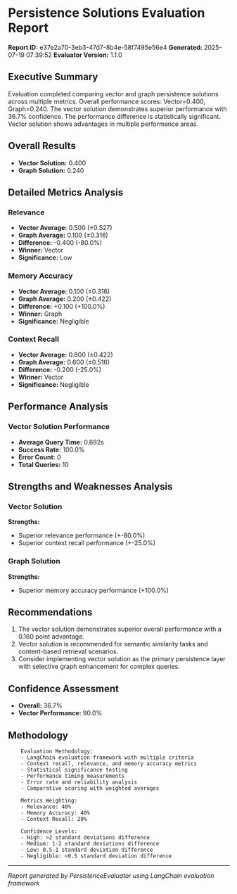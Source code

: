 # Persistence Solutions Evaluation Report
**Report ID:** e37e2a70-3eb3-47d7-8b4e-58f7495e56e4
**Generated:** 2025-07-19 07:39:52
**Evaluator Version:** 1.1.0

## Executive Summary
Evaluation completed comparing vector and graph persistence solutions across multiple metrics. Overall performance scores: Vector=0.400, Graph=0.240. The vector solution demonstrates superior performance with 36.7% confidence. The performance difference is statistically significant. Vector solution shows advantages in multiple performance areas.

## Overall Results
- **Vector Solution:** 0.400
- **Graph Solution:** 0.240

## Detailed Metrics Analysis

### Relevance
- **Vector Average:** 0.500 (±0.527)
- **Graph Average:** 0.100 (±0.316)
- **Difference:** -0.400 (-80.0%)
- **Winner:** Vector
- **Significance:** Low

### Memory Accuracy
- **Vector Average:** 0.100 (±0.316)
- **Graph Average:** 0.200 (±0.422)
- **Difference:** +0.100 (+100.0%)
- **Winner:** Graph
- **Significance:** Negligible

### Context Recall
- **Vector Average:** 0.800 (±0.422)
- **Graph Average:** 0.600 (±0.516)
- **Difference:** -0.200 (-25.0%)
- **Winner:** Vector
- **Significance:** Negligible

## Performance Analysis

### Vector Solution Performance
- **Average Query Time:** 0.692s
- **Success Rate:** 100.0%
- **Error Count:** 0
- **Total Queries:** 10

## Strengths and Weaknesses Analysis

### Vector Solution

**Strengths:**
- Superior relevance performance (+-80.0%)
- Superior context recall performance (+-25.0%)

### Graph Solution

**Strengths:**
- Superior memory accuracy performance (+100.0%)

## Recommendations

1. The vector solution demonstrates superior overall performance with a 0.160 point advantage.
2. Vector solution is recommended for semantic similarity tasks and content-based retrieval scenarios.
3. Consider implementing vector solution as the primary persistence layer with selective graph enhancement for complex queries.

## Confidence Assessment

- **Overall:** 36.7%
- **Vector Performance:** 90.0%

## Methodology

        Evaluation Methodology:
        - LangChain evaluation framework with multiple criteria
        - Context recall, relevance, and memory accuracy metrics
        - Statistical significance testing
        - Performance timing measurements
        - Error rate and reliability analysis
        - Comparative scoring with weighted averages
        
        Metrics Weighting:
        - Relevance: 40%
        - Memory Accuracy: 40% 
        - Context Recall: 20%
        
        Confidence Levels:
        - High: >2 standard deviations difference
        - Medium: 1-2 standard deviations difference
        - Low: 0.5-1 standard deviation difference
        - Negligible: <0.5 standard deviation difference
        

---
*Report generated by PersistenceEvaluator using LangChain evaluation framework*